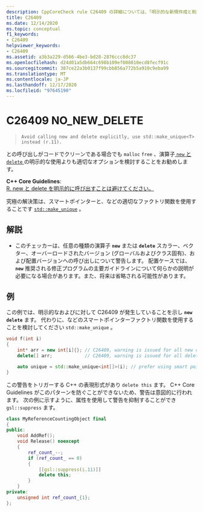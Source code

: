 ```yaml
---
description: CppCoreCheck rule C26409 の詳細については、「明示的な新規作成と削除の回避」を参照してください。
title: C26409
ms.date: 12/14/2020
ms.topic: conceptual
f1_keywords:
- C26409
helpviewer_keywords:
- C26409
ms.assetid: a3b3a229-d566-4be3-bd28-2876ccc8dc37
ms.openlocfilehash: d24d01a5db664c698b109ef008010ecd8fecf91c
ms.sourcegitcommit: 387ce22a3b0137f99cbb856a772b5a910c9eba99
ms.translationtype: MT
ms.contentlocale: ja-JP
ms.lasthandoff: 12/17/2020
ms.locfileid: "97645190"
---
```

# <a name="c26409-no_new_delete"></a>C26409 NO_NEW_DELETE

> `Avoid calling new and delete explicitly, use std::make_unique<T> instead (r.11).`

との呼び出しがコードでクリーンである場合でも `malloc` `free` 、演算子[ `new` と `delete` ](../cpp/new-and-delete-operators.md)の明示的な使用よりも適切なオプションを検討することをお勧めします。

**C++ Core Guidelines**: \
[R. new と delete を明示的に呼び出すことは避けてください。](https://isocpp.github.io/CppCoreGuidelines/CppCoreGuidelines#r11-avoid-calling-new-and-delete-explicitly)

究極の解決策は、スマートポインターと、などの適切なファクトリ関数を使用することです [`std::make_unique`](../standard-library/memory-functions.md#make_unique) 。

## <a name="remarks"></a>解説

- このチェッカーは、任意の種類の演算子 **`new`** または **`delete`** スカラー、ベクター、オーバーロードされたバージョン (グローバルおよびクラス固有)、および配置バージョンへの呼び出しについて警告します。 配置ケースでは、 **`new`** 推奨される修正プログラムの主要ガイドラインについて何らかの説明が必要になる場合があります。また、将来は省略される可能性があります。

## <a name="examples"></a>例

この例では、明示的なおよびに対して C26409 が発生していることを示し **`new`** **`delete`** ます。 代わりに、などのスマートポインターファクトリ関数を使用することを検討してください `std::make_unique` 。

```cpp
void f(int i)
{
    int* arr = new int[i]{}; // C26409, warning is issued for all new calls
    delete[] arr;            // C26409, warning is issued for all delete calls

    auto unique = std::make_unique<int[]>(i); // prefer using smart pointers over new and delete
}
```

この警告をトリガーする C++ の表現形式があり `delete this` ます。 C++ Core Guidelines がこのパターンを防ぐことができないため、警告は意図的に行われます。 次の例に示すように、属性を使用して警告を抑制することができ `gsl::suppress` ます。

```cpp
class MyReferenceCountingObject final
{
public:
    void AddRef();
    void Release() noexcept
    {
        ref_count_--;
        if (ref_count_ == 0)
        {
            [[gsl::suppress(i.11)]]
            delete this; 
        }
    }
private:
    unsigned int ref_count_{1};
};
```
